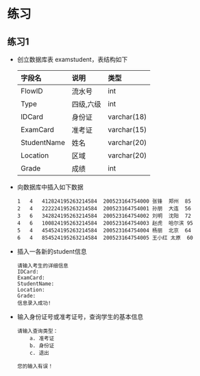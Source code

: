 练习
==

## 练习1
* 创立数据库表 examstudent，表结构如下

    字段名 |说明 |类型
    :--- |:--- |:---
    FlowID |流水号 |int  
    Type |四级,六级 |int  
    IDCard |身份证 |varchar(18)  
    ExamCard |准考证 |varchar(15)  
    StudentName |姓名 |varchar(20)  
    Location |区域 |varchar(20)  
    Grade |成绩 |int

* 向数据库中插入如下数据
    ```text
    1	4	412824195263214584	200523164754000	张锋	郑州	85
    2	4	222224195263214584	200523164754001	孙朋	大连	56
    3	6	342824195263214584	200523164754002	刘明	沈阳	72
    4	6	100824195263214584	200523164754003	赵虎	哈尔滨	95
    5	4	454524195263214584	200523164754004	杨丽	北京	64
    6	4	854524195263214584	200523164754005	王小红	太原	60
    ```

* 插入一各新的student信息
    ```text
    请输入考生的详细信息
    IDCard:
    ExamCard:
    StudentName:
    Location:
    Grade:
    信息录入成功!
    ```

* 输入身份证号或准考证号，查询学生的基本信息
    ```text
    请输入查询类型：
        a. 准考证
        b. 身份证
        c. 退出
    
    您的输入有误！
    ```